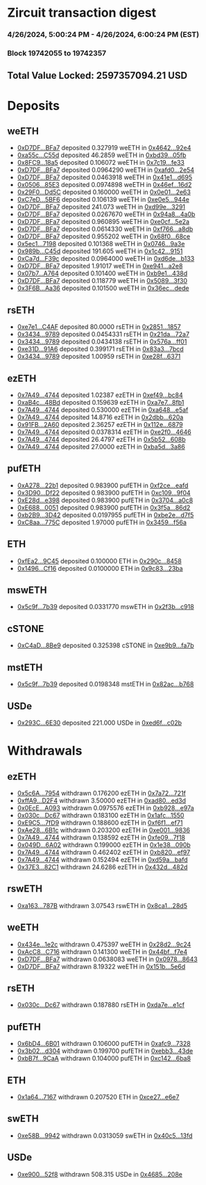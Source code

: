 # Zircuit transaction digest
### 4/26/2024, 5:00:24 PM - 4/26/2024, 6:00:24 PM (EST)
### Block 19742055 to 19742357

## Total Value Locked: 2597357094.21 USD

# Deposits
## weETH
- [0xD7DF...BFa7](https://etherscan.io/address/0xD7DF7E085214743530afF339aFC420c7c720BFa7) deposited 0.327919 weETH in [0x4642...92e4](https://etherscan.io/tx/0xD7DF7E085214743530afF339aFC420c7c720BFa7)
- [0xa55c...C55d](https://etherscan.io/address/0xa55c5E51Ed5aF6E024286613721A18eB02f0C55d) deposited 46.2859 weETH in [0xbd39...05fb](https://etherscan.io/tx/0xa55c5E51Ed5aF6E024286613721A18eB02f0C55d)
- [0x8FC9...18a5](https://etherscan.io/address/0x8FC96a7a287124B8bebdB3e7cE6f782e75F118a5) deposited 0.106072 weETH in [0x7c19...fe33](https://etherscan.io/tx/0x8FC96a7a287124B8bebdB3e7cE6f782e75F118a5)
- [0xD7DF...BFa7](https://etherscan.io/address/0xD7DF7E085214743530afF339aFC420c7c720BFa7) deposited 0.0964290 weETH in [0xafd0...2e54](https://etherscan.io/tx/0xD7DF7E085214743530afF339aFC420c7c720BFa7)
- [0xD7DF...BFa7](https://etherscan.io/address/0xD7DF7E085214743530afF339aFC420c7c720BFa7) deposited 0.0463918 weETH in [0x41e1...d695](https://etherscan.io/tx/0xD7DF7E085214743530afF339aFC420c7c720BFa7)
- [0x0506...85E3](https://etherscan.io/address/0x050665D7E9AC7A3CB748Ef322766283a020585E3) deposited 0.0974898 weETH in [0x46ef...16d2](https://etherscan.io/tx/0x050665D7E9AC7A3CB748Ef322766283a020585E3)
- [0x29F0...Dd5C](https://etherscan.io/address/0x29F0bb5E866aE644920F753fd13176102C15Dd5C) deposited 0.160000 weETH in [0x0e01...2e63](https://etherscan.io/tx/0x29F0bb5E866aE644920F753fd13176102C15Dd5C)
- [0xC7eD...5BF6](https://etherscan.io/address/0xC7eD690784a8C282E1E8f2F120ac24b858e35BF6) deposited 0.106139 weETH in [0xe0e5...944e](https://etherscan.io/tx/0xC7eD690784a8C282E1E8f2F120ac24b858e35BF6)
- [0xD7DF...BFa7](https://etherscan.io/address/0xD7DF7E085214743530afF339aFC420c7c720BFa7) deposited 241.073 weETH in [0xd99e...3291](https://etherscan.io/tx/0xD7DF7E085214743530afF339aFC420c7c720BFa7)
- [0xD7DF...BFa7](https://etherscan.io/address/0xD7DF7E085214743530afF339aFC420c7c720BFa7) deposited 0.0267670 weETH in [0x94a8...4a0b](https://etherscan.io/tx/0xD7DF7E085214743530afF339aFC420c7c720BFa7)
- [0xD7DF...BFa7](https://etherscan.io/address/0xD7DF7E085214743530afF339aFC420c7c720BFa7) deposited 0.960895 weETH in [0xe0cf...5e2a](https://etherscan.io/tx/0xD7DF7E085214743530afF339aFC420c7c720BFa7)
- [0xD7DF...BFa7](https://etherscan.io/address/0xD7DF7E085214743530afF339aFC420c7c720BFa7) deposited 0.0614330 weETH in [0xf766...a8db](https://etherscan.io/tx/0xD7DF7E085214743530afF339aFC420c7c720BFa7)
- [0xD7DF...BFa7](https://etherscan.io/address/0xD7DF7E085214743530afF339aFC420c7c720BFa7) deposited 0.955202 weETH in [0x68f0...68ce](https://etherscan.io/tx/0xD7DF7E085214743530afF339aFC420c7c720BFa7)
- [0x5ec1...7198](https://etherscan.io/address/0x5ec10De94ccb7044cF66aeBD5A1EDC4297ED7198) deposited 0.101368 weETH in [0x0746...9a3e](https://etherscan.io/tx/0x5ec10De94ccb7044cF66aeBD5A1EDC4297ED7198)
- [0x989b...C45d](https://etherscan.io/address/0x989b3c9F5bC4189dFaEe8EfAC99F9638d39FC45d) deposited 191.605 weETH in [0x1c42...9151](https://etherscan.io/tx/0x989b3c9F5bC4189dFaEe8EfAC99F9638d39FC45d)
- [0xCa7d...F39c](https://etherscan.io/address/0xCa7de9518F844a2c4764DFfE9fB403069Ad7F39c) deposited 0.0964000 weETH in [0xd6de...b133](https://etherscan.io/tx/0xCa7de9518F844a2c4764DFfE9fB403069Ad7F39c)
- [0xD7DF...BFa7](https://etherscan.io/address/0xD7DF7E085214743530afF339aFC420c7c720BFa7) deposited 1.91017 weETH in [0xe941...a2e8](https://etherscan.io/tx/0xD7DF7E085214743530afF339aFC420c7c720BFa7)
- [0x07b7...A764](https://etherscan.io/address/0x07b701EeE4e123AA43ee304414d8ac508ce9A764) deposited 0.101400 weETH in [0xb9e1...438d](https://etherscan.io/tx/0x07b701EeE4e123AA43ee304414d8ac508ce9A764)
- [0xD7DF...BFa7](https://etherscan.io/address/0xD7DF7E085214743530afF339aFC420c7c720BFa7) deposited 0.118779 weETH in [0x5089...3f30](https://etherscan.io/tx/0xD7DF7E085214743530afF339aFC420c7c720BFa7)
- [0x3F6B...Aa36](https://etherscan.io/address/0x3F6B7F4Ffb4d2c2B98fa1E7862a1D7E2e582Aa36) deposited 0.101500 weETH in [0x36ec...dede](https://etherscan.io/tx/0x3F6B7F4Ffb4d2c2B98fa1E7862a1D7E2e582Aa36)
## rsETH
- [0xe7e1...C4AF](https://etherscan.io/address/0xe7e169d87B2B225478E4D23c10328919d600C4AF) deposited 80.0000 rsETH in [0x2851...1857](https://etherscan.io/tx/0xe7e169d87B2B225478E4D23c10328919d600C4AF)
- [0x3434...9789](https://etherscan.io/address/0x34349c5569e7B846c3558961552D2202760A9789) deposited 0.0454331 rsETH in [0x21da...72a7](https://etherscan.io/tx/0x34349c5569e7B846c3558961552D2202760A9789)
- [0x3434...9789](https://etherscan.io/address/0x34349c5569e7B846c3558961552D2202760A9789) deposited 0.0434138 rsETH in [0x576a...ff01](https://etherscan.io/tx/0x34349c5569e7B846c3558961552D2202760A9789)
- [0xe31D...91A6](https://etherscan.io/address/0xe31D358a3852Ad21aeEe0Be568B25c0ceC8E91A6) deposited 0.399171 rsETH in [0x83a3...7bcd](https://etherscan.io/tx/0xe31D358a3852Ad21aeEe0Be568B25c0ceC8E91A6)
- [0x3434...9789](https://etherscan.io/address/0x34349c5569e7B846c3558961552D2202760A9789) deposited 1.00959 rsETH in [0xe28f...6371](https://etherscan.io/tx/0x34349c5569e7B846c3558961552D2202760A9789)
## ezETH
- [0x7A49...4744](https://etherscan.io/address/0x7A493Be5c2ce014cD049Bf178a1ac0Db1B434744) deposited 1.02387 ezETH in [0xef49...bc84](https://etherscan.io/tx/0x7A493Be5c2ce014cD049Bf178a1ac0Db1B434744)
- [0xaB4c...48Bd](https://etherscan.io/address/0xaB4c52a4D62150050ffF802b83Be1C3e21dA48Bd) deposited 0.159639 ezETH in [0xa7e7...8fb1](https://etherscan.io/tx/0xaB4c52a4D62150050ffF802b83Be1C3e21dA48Bd)
- [0x7A49...4744](https://etherscan.io/address/0x7A493Be5c2ce014cD049Bf178a1ac0Db1B434744) deposited 0.530000 ezETH in [0xa648...e5af](https://etherscan.io/tx/0x7A493Be5c2ce014cD049Bf178a1ac0Db1B434744)
- [0x7A49...4744](https://etherscan.io/address/0x7A493Be5c2ce014cD049Bf178a1ac0Db1B434744) deposited 14.8716 ezETH in [0x2dbb...620a](https://etherscan.io/tx/0x7A493Be5c2ce014cD049Bf178a1ac0Db1B434744)
- [0x91FB...2A60](https://etherscan.io/address/0x91FB6721ba859666DA1b2109a24C12f7bfC02A60) deposited 2.36257 ezETH in [0x112e...6879](https://etherscan.io/tx/0x91FB6721ba859666DA1b2109a24C12f7bfC02A60)
- [0x7A49...4744](https://etherscan.io/address/0x7A493Be5c2ce014cD049Bf178a1ac0Db1B434744) deposited 0.0378314 ezETH in [0xe2f0...4646](https://etherscan.io/tx/0x7A493Be5c2ce014cD049Bf178a1ac0Db1B434744)
- [0x7A49...4744](https://etherscan.io/address/0x7A493Be5c2ce014cD049Bf178a1ac0Db1B434744) deposited 26.4797 ezETH in [0x5b52...608b](https://etherscan.io/tx/0x7A493Be5c2ce014cD049Bf178a1ac0Db1B434744)
- [0x7A49...4744](https://etherscan.io/address/0x7A493Be5c2ce014cD049Bf178a1ac0Db1B434744) deposited 27.0000 ezETH in [0xba5d...3a86](https://etherscan.io/tx/0x7A493Be5c2ce014cD049Bf178a1ac0Db1B434744)
## pufETH
- [0xA278...22b1](https://etherscan.io/address/0xA278c92d868B6Afb496af673A60DAe89165622b1) deposited 0.983900 pufETH in [0xf2ce...eafd](https://etherscan.io/tx/0xA278c92d868B6Afb496af673A60DAe89165622b1)
- [0x3D90...Df22](https://etherscan.io/address/0x3D905A82318bC913e02f6c8FDD64c5650eF4Df22) deposited 0.983900 pufETH in [0xc109...9f04](https://etherscan.io/tx/0x3D905A82318bC913e02f6c8FDD64c5650eF4Df22)
- [0xE28d...e398](https://etherscan.io/address/0xE28deb0412212803224566Dc07fA9ff75B5ce398) deposited 0.983900 pufETH in [0x3704...a0c8](https://etherscan.io/tx/0xE28deb0412212803224566Dc07fA9ff75B5ce398)
- [0xE688...0051](https://etherscan.io/address/0xE68844Ca7B921b9d9896606BAa8567aef6Bf0051) deposited 0.983900 pufETH in [0x3f5a...86d2](https://etherscan.io/tx/0xE68844Ca7B921b9d9896606BAa8567aef6Bf0051)
- [0xb2B9...3D42](https://etherscan.io/address/0xb2B99928F08539Fb21a7e605355208f681643D42) deposited 0.0197955 pufETH in [0xbe2e...d7f5](https://etherscan.io/tx/0xb2B99928F08539Fb21a7e605355208f681643D42)
- [0xC8aa...775C](https://etherscan.io/address/0xC8aa2Aa8fcD5048Ef4F3D2F712FC75fe28dc775C) deposited 1.97000 pufETH in [0x3459...f56a](https://etherscan.io/tx/0xC8aa2Aa8fcD5048Ef4F3D2F712FC75fe28dc775C)
## ETH
- [0xfEa2...9C45](https://etherscan.io/address/0xfEa24b34E871c3ed7b32D9e3724A4501D5f59C45) deposited 0.100000 ETH in [0x290c...8458](https://etherscan.io/tx/0xfEa24b34E871c3ed7b32D9e3724A4501D5f59C45)
- [0x1496...Cf16](https://etherscan.io/address/0x1496294aDcC04F835994d5C80901C7D98061Cf16) deposited 0.0100000 ETH in [0x9c83...23ba](https://etherscan.io/tx/0x1496294aDcC04F835994d5C80901C7D98061Cf16)
## mswETH
- [0x5c9f...7b39](https://etherscan.io/address/0x5c9f7dD38bf24c259135EDD4780Afb170fB07b39) deposited 0.0331770 mswETH in [0x2f3b...c918](https://etherscan.io/tx/0x5c9f7dD38bf24c259135EDD4780Afb170fB07b39)
## cSTONE
- [0xC4aD...8Be9](https://etherscan.io/address/0xC4aD6AF6869a421a9715581FD3D572EA34828Be9) deposited 0.325398 cSTONE in [0xe9b9...fa7b](https://etherscan.io/tx/0xC4aD6AF6869a421a9715581FD3D572EA34828Be9)
## mstETH
- [0x5c9f...7b39](https://etherscan.io/address/0x5c9f7dD38bf24c259135EDD4780Afb170fB07b39) deposited 0.0198348 mstETH in [0x82ac...b768](https://etherscan.io/tx/0x5c9f7dD38bf24c259135EDD4780Afb170fB07b39)
## USDe
- [0x293C...6E30](https://etherscan.io/address/0x293C6937D8D82e05B01335F7B33FBA0c8e256E30) deposited 221.000 USDe in [0xed6f...c02b](https://etherscan.io/tx/0x293C6937D8D82e05B01335F7B33FBA0c8e256E30)
# Withdrawals
## ezETH
- [0x5c6A...7954](https://etherscan.io/address/0x5c6AcB0934431c4b589313FFe14bc4c563F67954) withdrawn 0.176200 ezETH in [0x7a72...721f](https://etherscan.io/tx/0x5c6AcB0934431c4b589313FFe14bc4c563F67954)
- [0xffA9...D2F4](https://etherscan.io/address/0xffA952AC4A5781B87A3E1040760C10d7bD90D2F4) withdrawn 3.50000 ezETH in [0xad80...ed3d](https://etherscan.io/tx/0xffA952AC4A5781B87A3E1040760C10d7bD90D2F4)
- [0x0EcE...A093](https://etherscan.io/address/0x0EcE0B0508632e4BDe2A064b4855A5B3f963A093) withdrawn 0.0975576 ezETH in [0xb928...e97a](https://etherscan.io/tx/0x0EcE0B0508632e4BDe2A064b4855A5B3f963A093)
- [0x030c...Dc67](https://etherscan.io/address/0x030cd7bf6a2B543E6F76b53ACdfa87F0d719Dc67) withdrawn 0.183100 ezETH in [0x1afc...1550](https://etherscan.io/tx/0x030cd7bf6a2B543E6F76b53ACdfa87F0d719Dc67)
- [0xE9C5...7fD9](https://etherscan.io/address/0xE9C5E0FC812E532C0fC2Ac865beBb17234ed7fD9) withdrawn 0.188600 ezETH in [0xf6f1...ef71](https://etherscan.io/tx/0xE9C5E0FC812E532C0fC2Ac865beBb17234ed7fD9)
- [0xAe28...6B1c](https://etherscan.io/address/0xAe289bdC85DC37441474e64051d78650bAb16B1c) withdrawn 0.203200 ezETH in [0xe001...9836](https://etherscan.io/tx/0xAe289bdC85DC37441474e64051d78650bAb16B1c)
- [0x7A49...4744](https://etherscan.io/address/0x7A493Be5c2ce014cD049Bf178a1ac0Db1B434744) withdrawn 0.138592 ezETH in [0xfe09...7f18](https://etherscan.io/tx/0x7A493Be5c2ce014cD049Bf178a1ac0Db1B434744)
- [0x049D...6A02](https://etherscan.io/address/0x049DdafC8f76Ab24bfEd2e913f14ec5eDB0b6A02) withdrawn 0.199000 ezETH in [0x1e38...090b](https://etherscan.io/tx/0x049DdafC8f76Ab24bfEd2e913f14ec5eDB0b6A02)
- [0x7A49...4744](https://etherscan.io/address/0x7A493Be5c2ce014cD049Bf178a1ac0Db1B434744) withdrawn 0.462402 ezETH in [0xb820...ef97](https://etherscan.io/tx/0x7A493Be5c2ce014cD049Bf178a1ac0Db1B434744)
- [0x7A49...4744](https://etherscan.io/address/0x7A493Be5c2ce014cD049Bf178a1ac0Db1B434744) withdrawn 0.152494 ezETH in [0xd59a...bafd](https://etherscan.io/tx/0x7A493Be5c2ce014cD049Bf178a1ac0Db1B434744)
- [0x37E3...82C1](https://etherscan.io/address/0x37E3dd9A9EfEe8aeAC5942Da25844c75eB4282C1) withdrawn 24.6286 ezETH in [0x432d...482d](https://etherscan.io/tx/0x37E3dd9A9EfEe8aeAC5942Da25844c75eB4282C1)
## rswETH
- [0xa163...787B](https://etherscan.io/address/0xa163f0e3F92A56ecE506784359987916963B787B) withdrawn 3.07543 rswETH in [0x8ca1...28d5](https://etherscan.io/tx/0xa163f0e3F92A56ecE506784359987916963B787B)
## weETH
- [0x434e...1e2c](https://etherscan.io/address/0x434eD72720F4d27930F2C79E01910Ec9fb5A1e2c) withdrawn 0.475397 weETH in [0x28d2...9c24](https://etherscan.io/tx/0x434eD72720F4d27930F2C79E01910Ec9fb5A1e2c)
- [0xAcC8...C716](https://etherscan.io/address/0xAcC8b08359f6Bf6a5A4A2eda056adE309cc0C716) withdrawn 0.141300 weETH in [0x44bf...f7e4](https://etherscan.io/tx/0xAcC8b08359f6Bf6a5A4A2eda056adE309cc0C716)
- [0xD7DF...BFa7](https://etherscan.io/address/0xD7DF7E085214743530afF339aFC420c7c720BFa7) withdrawn 0.0638083 weETH in [0x0978...8643](https://etherscan.io/tx/0xD7DF7E085214743530afF339aFC420c7c720BFa7)
- [0xD7DF...BFa7](https://etherscan.io/address/0xD7DF7E085214743530afF339aFC420c7c720BFa7) withdrawn 8.19322 weETH in [0x151b...5e6d](https://etherscan.io/tx/0xD7DF7E085214743530afF339aFC420c7c720BFa7)
## rsETH
- [0x030c...Dc67](https://etherscan.io/address/0x030cd7bf6a2B543E6F76b53ACdfa87F0d719Dc67) withdrawn 0.187880 rsETH in [0xda7e...e1cf](https://etherscan.io/tx/0x030cd7bf6a2B543E6F76b53ACdfa87F0d719Dc67)
## pufETH
- [0x6bD4...6B01](https://etherscan.io/address/0x6bD49bDD3BF71137a3E3bf3A99604Fb273E16B01) withdrawn 0.106000 pufETH in [0xafc9...7328](https://etherscan.io/tx/0x6bD49bDD3BF71137a3E3bf3A99604Fb273E16B01)
- [0x3b02...d304](https://etherscan.io/address/0x3b0257bA5D903406d905ca66d15465a639BBd304) withdrawn 0.199700 pufETH in [0xebb3...43de](https://etherscan.io/tx/0x3b0257bA5D903406d905ca66d15465a639BBd304)
- [0xbB7f...9CaA](https://etherscan.io/address/0xbB7fE1aa7c63A9716a9F25936DE0fDE9ff989CaA) withdrawn 0.104000 pufETH in [0xc142...6ba8](https://etherscan.io/tx/0xbB7fE1aa7c63A9716a9F25936DE0fDE9ff989CaA)
## ETH
- [0x1a64...7167](https://etherscan.io/address/0x1a646e81ACDE473cB3C43165E600B11A510B7167) withdrawn 0.207520 ETH in [0xce27...e6e7](https://etherscan.io/tx/0x1a646e81ACDE473cB3C43165E600B11A510B7167)
## swETH
- [0xe58B...9942](https://etherscan.io/address/0xe58B98aBE60720c88DDF6f8bfEB3CC783a569942) withdrawn 0.0313059 swETH in [0x40c5...13fd](https://etherscan.io/tx/0xe58B98aBE60720c88DDF6f8bfEB3CC783a569942)
## USDe
- [0xe900...52f8](https://etherscan.io/address/0xe90021042Fa45ecd0245f149c03604BacDD352f8) withdrawn 508.315 USDe in [0x4685...208e](https://etherscan.io/tx/0xe90021042Fa45ecd0245f149c03604BacDD352f8)
